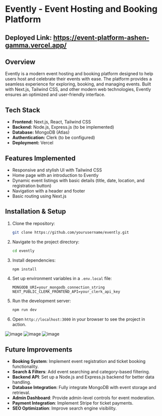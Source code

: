 # Evently - Event Hosting and Booking Platform
## Deployed Link: https://event-platform-ashen-gamma.vercel.app/

## Overview
Evently is a modern event hosting and booking platform designed to help users host and celebrate their events with ease. The platform provides a seamless experience for exploring, booking, and managing events. Built with Next.js, Tailwind CSS, and other modern web technologies, Evently ensures an optimized and user-friendly interface.

## Tech Stack
- **Frontend:** Next.js, React, Tailwind CSS
- **Backend:** Node.js, Express.js (to be implemented)
- **Database:** MongoDB (Atlas)
- **Authentication:** Clerk (to be configured)
- **Deployment:** Vercel

## Features Implemented
- Responsive and stylish UI with Tailwind CSS
- Home page with an introduction to Evently
- Dynamic event listings with basic details (title, date, location, and registration button)
- Navigation with a header and footer
- Basic routing using Next.js

## Installation & Setup
1. Clone the repository:
   ```sh
   git clone https://github.com/yourusername/evently.git
   ```
2. Navigate to the project directory:
   ```sh
   cd evently
   ```
3. Install dependencies:
   ```sh
   npm install
   ```
4. Set up environment variables in a `.env.local` file:
   ```env
   MONGODB_URI=your_mongodb_connection_string
   NEXT_PUBLIC_CLERK_FRONTEND_API=your_clerk_api_key
   ```
5. Run the development server:
   ```sh
   npm run dev
   ```
6. Open `http://localhost:3000` in your browser to see the project in action.

![image](https://github.com/user-attachments/assets/1bb951c6-a788-4c36-94c1-bf29e5fb64a9)
![image](https://github.com/user-attachments/assets/450b58e3-a186-4d7b-8676-c7003815dc80)
![image](https://github.com/user-attachments/assets/9bafd1cc-67a3-4946-8a77-8790155f97ed)



## Future Improvements
- **Booking System**: Implement event registration and ticket booking functionality.
- **Search & Filters**: Add event searching and category-based filtering.
- **Backend API**: Set up a Node.js and Express.js backend for better data handling.
- **Database Integration**: Fully integrate MongoDB with event storage and retrieval.
- **Admin Dashboard**: Provide admin-level controls for event moderation.
- **Payment Integration**: Implement Stripe for ticket payments.
- **SEO Optimization**: Improve search engine visibility.




